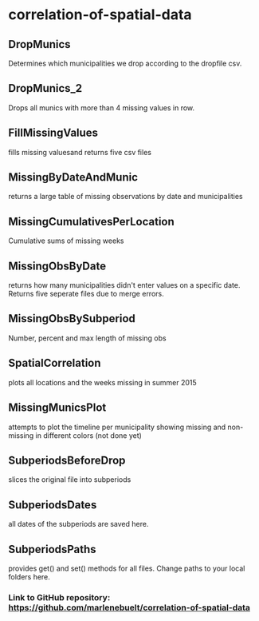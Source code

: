 # correlation-of-spatial-data

## DropMunics
Determines which municipalities we drop according to the dropfile csv.

## DropMunics_2
Drops all munics with more than 4 missing values in row.

## FillMissingValues
fills missing valuesand returns five csv files

## MissingByDateAndMunic
returns a large table of missing observations by date and municipalities

## MissingCumulativesPerLocation
Cumulative sums of missing weeks

## MissingObsByDate
returns how many municipalities didn't enter values on a specific date. Returns five seperate files due to merge errors.

## MissingObsBySubperiod
Number, percent and max length of missing obs

## SpatialCorrelation
plots all locations and the weeks missing in summer 2015

## MissingMunicsPlot
attempts to plot the timeline per municipality showing missing and non-missing in different colors (not done yet)

## SubperiodsBeforeDrop
slices the original file into subperiods

## SubperiodsDates
all dates of the subperiods are saved here.

## SubperiodsPaths
provides get() and set() methods for all files. Change paths to your local folders here.

### Link to GitHub repository: https://github.com/marlenebuelt/correlation-of-spatial-data